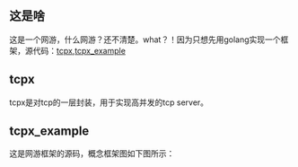这是啥
-----
这是一个网游，什么网游？还不清楚。what？！因为只想先用golang实现一个框架，源代码：[tcpx](github.com/sctlee/tcpx),[tcpx_example](github.com/sctlee/tcpx_example)

## tcpx
tcpx是对tcp的一层封装，用于实现高并发的tcp server。

## tcpx_example
这是网游框架的源码，概念框架图如下图所示：
